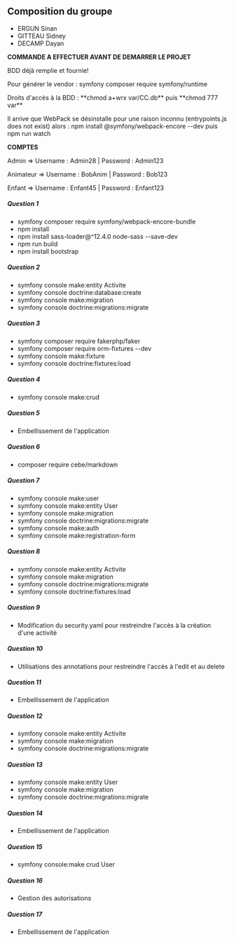 ## Composition du groupe

- ERGUN Sinan
- GITTEAU Sidney
- DECAMP Dayan 

**COMMANDE A EFFECTUER AVANT DE DEMARRER LE PROJET**
<p>BDD déjà remplie  et fournie!</p>
<p>Pour générer le vendor :  symfony composer require symfony/runtime</p>
<p>Droits d'accès à la BDD : **chmod a+wrx var/CC.db** puis **chmod 777 var**</p>
<p>Il arrive que WebPack se désinstalle pour une raison inconnu (entrypoints.js does not exist) alors : npm install @symfony/webpack-encore --dev puis npm run watch</p>

**COMPTES**

<p>Admin => Username : Admin28 | Password : Admin123</p>
<p>Animateur => Username : BobAnim | Password : Bob123</p>
<p>Enfant => Username : Enfant45 | Password : Enfant123</p>

##### Question 1

- symfony composer require symfony/webpack-encore-bundle
- npm install
- npm install sass-loader@^12.4.0 node-sass --save-dev
- npm run build
- npm install bootstrap

##### Question 2


- symfony console make:entity Activite
- symfony console doctrine:database:create
- symfony console make:migration
- symfony console doctrine:migrations:migrate

##### Question 3

- symfony composer require fakerphp/faker
- symfony composer require orm-fixtures --dev
- symfony console make:fixture
- symfony console doctrine:fixtures:load

##### Question 4

- symfony console make:crud

##### Question 5

- Embellissement de l'application

##### Question 6

- composer require cebe/markdown

##### Question 7

- symfony console make:user
- symfony console make:entity User
- symfony console make:migration
- symfony console doctrine:migrations:migrate
- symfony console make:auth
- symfony console make:registration-form

##### Question 8

- symfony console make:entity Activite
- symfony console make:migration
- symfony console doctrine:migrations:migrate
- symfony console doctrine:fixtures:load

##### Question 9

- Modification du security.yaml pour restreindre l'accès à la création d'une activité

##### Question 10

- Utilisations des annotations pour restreindre l'accès à l'edit et au delete

##### Question 11

- Embellissement de l'application

##### Question 12

- symfony console make:entity Activite
- symfony console make:migration
- symfony console doctrine:migrations:migrate

##### Question 13

- symfony console make:entity User
- symfony console make:migration
- symfony console doctrine:migrations:migrate

##### Question 14

- Embellissement de l'application

##### Question 15

- symfony console:make crud User


##### Question 16

- Gestion des autorisations

##### Question 17

- Embellissement de l'application

